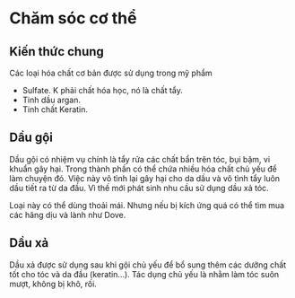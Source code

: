 # Chăm sóc cơ thể

## Kiến thức chung

Các loại hóa chất cơ bản được sử dụng trong mỹ phẩm

- Sulfate. K phải chất hóa học, nó là chất tẩy.
- Tinh dầu argan.
- Tinh chất Keratin.

## Dầu gội

Dầu gội có nhiệm vụ chính là tẩy rửa các chất bẩn trên tóc, bụi bặm, vi khuẩn gây hại. Trong thành phần có thể chứa nhiều hóa chất chủ yếu để làm chuyện đó. Việc này vô tình lại gây hại cho da dầu và vô tình tẩy luôn dầu tiết ra từ da đầu. Vì thế mới phát sinh nhu cầu sử dụng dầu xả tóc.

Loại này có thể dùng thoải mái. Nhưng nếu bị kích ứng quá có thể tìm mua các hãng dịu và lành như Dove.

## Dầu xả

Dầu xả được sử dụng sau khi gội chủ yếu để bổ sung thêm các dưỡng chất tốt cho tóc và da đầu (keratin...). Tác dụng chủ yếu là nhằm làm tóc suôn mượt, không bị khô, rối.
